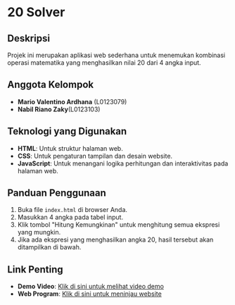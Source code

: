 # 20 Solver
## Deskripsi
Projek ini merupakan aplikasi web sederhana untuk menemukan kombinasi operasi matematika yang menghasilkan nilai 20 dari 4 angka input.

## Anggota Kelompok
- **Mario Valentino Ardhana** (L0123079)
- **Nabil Riano Zaky**(L0123103)

## Teknologi yang Digunakan
- **HTML**: Untuk struktur halaman web.
- **CSS**: Untuk pengaturan tampilan dan desain website.
- **JavaScript**: Untuk menangani logika perhitungan dan interaktivitas pada halaman web.

## Panduan Penggunaan
1. Buka file `index.html` di browser Anda.
2. Masukkan 4 angka pada tabel input.
3. Klik tombol "Hitung Kemungkinan" untuk menghitung semua ekspresi yang mungkin.
4. Jika ada ekspresi yang menghasilkan angka 20, hasil tersebut akan ditampilkan di bawah.

## Link Penting
- **Demo Video**: [Klik di sini untuk melihat video demo]( https://youtu.be/zTF5Of-KvuU)
- **Web Program**: [Klik di sini untuk meninjau website]( https://nabilrz19.github.io/20Solver-DAA/)
